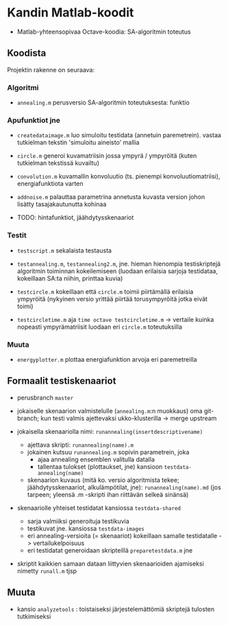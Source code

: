 # Kandin Matlab-koodit


* Matlab-yhteensopivaa Octave-koodia: SA-algoritmin toteutus

## Koodista

Projektin rakenne on seuraava:

### Algoritmi

* `annealing.m` perusversio SA-algoritmin toteutuksesta: funktio

### Apufunktiot jne

* `createdataimage.m` luo simuloitu testidata (annetuin paremetrein). vastaa
tutkielman tekstin 'simuloitu aineisto' mallia

* `circle.m` generoi kuvamatriisin jossa ympyrä / ympyröitä (kuten tutkielman
tekstissä kuvailtu)

* `convolution.m` kuvamallin konvoluutio (ts. pienempi konvoluutiomatriisi),
energiafunktiota varten

* `addnoise.m` palauttaa parametrina annetusta kuvasta version johon lisätty
tasajakautunutta kohinaa

* TODO: hintafunktiot, jäähdytysskenaariot

### Testit

* `testscript.m` sekalaista testausta

* `testannealing.m`, `testannealing2.m`, jne. hieman hienompia
testiskriptejä algoritmin toiminnan kokeilemiseen (luodaan erilaisia sarjoja
testidataa, kokeillaan SA:ta niihin, printtaa kuvia)

* `testcircle.m` kokeillaan että `circle.m` toimii piirtämällä erilaisia
ympyröitä (nykyinen versio yrittää piirtää torusympyröitä jotka eivät toimi)

* `testcircletime.m` aja `time octave testcircletime.m` -> vertaile kuinka
nopeasti ympyrämatriisit luodaan eri `circle.m` toteutuksilla

### Muuta

* `energyplotter.m` plottaa energiafunktion arvoja eri paremetreilla

## Formaalit testiskenaariot

* perusbranch `master`

* jokaiselle skenaarion valmistelulle (`annealing.m`:n muokkaus) oma
git-branch; kun testi valmis ajettevaksi ukko-klusterilla -> merge upstream

* jokaisella skenaariolla nimi: `runannealing(insertdescriptivename)`
    * ajettava skripti: `runannealing(name).m`
    * jokainen kutsuu `runannealing.m` sopivin parametrein, joka
        * ajaa annealing ensemblen valitulla datalla
        * tallentaa tulokset (plottaukset, jne)  kansioon `testdata-annealing(name)`
    * skenaarion kuvaus (mitä ko. versio algoritmista tekee;
    jäähdytysskenaariot, alkulämpötilat, jne): `runannealing(name).md`
    (jos tarpeen; yleensä .m -skripti ihan riittävän selkeä sinänsä)

* skenaariolle yhteiset testidatat kansiossa `testdata-shared`
    * sarja valmiiksi generoituja testikuvia
    * testikuvat jne. kansiossa `testdata-images`
    * eri annealing-versioita (= skenaariot) kokeillaan samalle testidatalle ->
    vertailukelpoisuus
    * eri testidatat generoidaan skripteillä `preparetestdata.m` jne

* skriptit kaikkien samaan dataan liittyvien skenaarioiden ajamiseksi nimetty
`runall.m` tjsp

## Muuta

* kansio `analyzetools` : toistaiseksi järjestelemättömiä skriptejä tulosten tutkimiseksi

